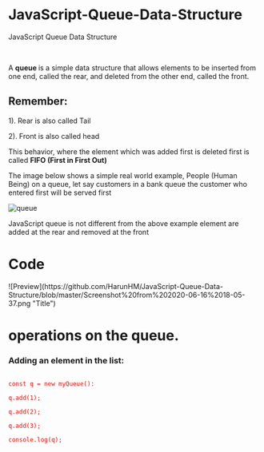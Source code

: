 # JavaScript-Queue-Data-Structure
JavaScript Queue Data Structure

<br> 



<p> A <b> queue </b> is a simple data structure that allows elements to be inserted from one end, called the rear, and deleted from the other end, called the front.</p>
<h2> Remember:</h2>
<p>1). Rear is also called Tail </p>
<p>2). Front is also called head </p>


<p> This behavior, where the element which was added first is deleted first is called <b> FIFO  (First in First Out)</b> </p>

<p> The image below shows a simple real world example, People (Human Being)  on a queue,  let say customers in a bank queue the customer who entered first will be served  first </p>

![queue](https://github.com/HarunHM/JavaScript-Queue-Data-Structure/blob/master/queue.png)


<p> JavaScript queue is not different from the above example element are added at the rear and removed at the front<p>
  
 <h1> Code </h1>
 ![Preview](https://github.com/HarunHM/JavaScript-Queue-Data-Structure/blob/master/Screenshot%20from%202020-06-16%2018-05-37.png "Title")
 
 <br> 
 
<h1> operations on the queue.</h1>
<h3>Adding an element in the list:</h3> 
<code style="color:red;">
const q = new myQueue():<br>
q.add(1);<br>
q.add(2);<br>
q.add(3);<br>
console.log(q);<br>
</code> 

